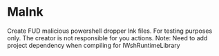 # Malnk
Create FUD malicious powershell dropper lnk files. For testing purposes only. The creator is not responsible for you actions.
Note: Need to add project dependency when compiling for IWshRuntimeLibrary
